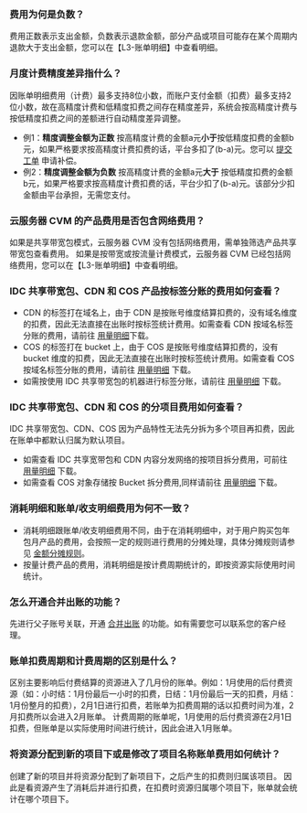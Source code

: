 ### 费用为何是负数？
费用正数表示支出金额，负数表示退款金额，部分产品或项目可能存在某个周期内退款大于支出金额，您可以在【L3-账单明细】中查看明细。


### 月度计费精度差异指什么？
因账单明细费用（计费）最多支持8位小数，而账户支付金额（扣费）最多支持2位小数，故在高精度计费和低精度扣费之间存在精度差异，系统会按高精度计费与按低精度扣费之间的差额进行自动精度差异调整。
- 例1：**精度调整金额为正数**
按高精度计费的金额a元**小于**按低精度扣费的金额b元，如果严格要求按高精度计费扣费的话，平台多扣了(b-a)元。您可以 [提交工单](https://console.cloud.tencent.com/workorder/category) 申请补偿。
- 例2：**精度调整金额为负数**
按高精度计费的金额a元**大于** 按低精度扣费的金额b元，如果严格要求按高精度计费扣费的话，平台少扣了(b-a)元。该部分少扣金额由平台承担，无需您支付。


### 云服务器 CVM 的产品费用是否包含网络费用？
如果是共享带宽包模式，云服务器 CVM 没有包括网络费用，需单独筛选产品共享带宽包查看费用。
如果是按带宽或按流量计费模式，云服务器 CVM 已经包括网络费用，您可以在【L3-账单明细】中查看明细。

### IDC 共享带宽包、CDN 和 COS 产品按标签分账的费用如何查看？
- CDN 的标签打在域名上，由于 CDN 是按账号维度结算扣费的，没有域名维度的扣费，因此无法直接在出账时按标签统计费用。如需查看 CDN 按域名标签分账的费用，请前往 [用量明细](https://console.cloud.tencent.com/expense/bill/dosageDownload)下载。
- COS 的标签打在 bucket 上，由于 COS 是按账号维度结算扣费的，没有 bucket 维度的扣费，因此无法直接在出账时按标签统计费用。如需查看 COS 按域名标签分账的费用，请前往 [用量明细](https://console.cloud.tencent.com/expense/bill/dosageDownload) 下载。
- 如需按使用 IDC 共享带宽包的机器进行标签分账，请前往 [用量明细](https://console.cloud.tencent.com/expense/bill/dosageDownload) 下载。

### IDC 共享带宽包、CDN 和 COS 的分项目费用如何查看？
IDC 共享带宽包、CDN、COS 因为产品特性无法先分拆为多个项目再扣费，因此在账单中都默认归属为默认项目。
- 如需查看 IDC 共享宽带包和 CDN 内容分发网络的按项目拆分费用，可前往 [用量明细](https://console.cloud.tencent.com/expense/bill/dosageDownload) 下载。
- 如需查看 COS 对象存储按 Bucket 拆分费用,同样请前往 [用量明细](https://console.cloud.tencent.com/expense/bill/dosageDownload) 下载。


### 消耗明细和账单/收支明细费用为何不一致？
- 消耗明细跟账单/收支明细费用不同，由于在消耗明细中，对于用户购买包年包月产品的费用，会按照一定的规则进行费用的分摊处理，具体分摊规则请参见 [金额分摊规则](https://cloud.tencent.com/document/product/555/37320#.E9.87.91.E9.A2.9D.E5.88.86.E6.91.8A.E8.A7.84.E5.88.99)。
- 按量计费产品的费用，消耗明细是按计费周期统计的，即按资源实际使用时间统计。


### 怎么开通合并出账的功能？
先进行父子账号关联，开通 [合并出账](https://cloud.tencent.com/document/product/555/37863#.E5.90.88.E5.B9.B6.E5.87.BA.E8.B4.A6.E6.8C.87.E5.BC.95) 的功能。如有需要您可以联系您的客户经理。


### 账单扣费周期和计费周期的区别是什么？

区别主要影响后付费结算的资源进入了几月份的账单。例如：1月使用的后付费资源（如：小时结：1月份最后一小时的扣费，日结：1月份最后一天的扣费，月结：1月份整月的扣费），2月1日进行扣费，若账单为扣费周期的话以扣费时间为准，2月扣费所以会进入2月账单。
计费周期的账单呢，1月使用的后付费资源在2月1日扣费，但账单是以实际使用时间进行统计，因此会进入1月账单。  

### 将资源分配到新的项目下或是修改了项目名称账单费用如何统计？

创建了新的项目并将资源分配到了新项目下，之后产生的扣费则归属该项目。
因此是看资源产生了消耗后并进行扣费，在扣费时资源归属哪个项目下，账单就会统计在哪个项目下。  


